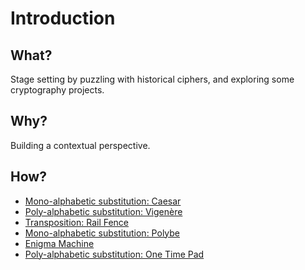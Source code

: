 # Introduction

## What?

Stage setting by puzzling with historical ciphers, and exploring some cryptography projects.

## Why?

Building a contextual perspective.

## How?

* [Mono-alphabetic substitution: Caesar](caesar.md)
* [Poly-alphabetic substitution: Vigenère](vigenere.md)
* [Transposition: Rail Fence](rail-fence.md)
* [Mono-alphabetic substitution: Polybe](polybe.md)
* [Enigma Machine](enigma.md)
* [Poly-alphabetic substitution: One Time Pad](otp.md)

